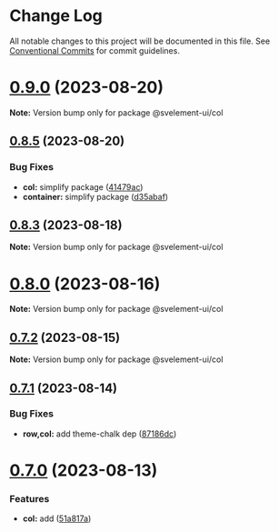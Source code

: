 # Change Log

All notable changes to this project will be documented in this file.
See [Conventional Commits](https://conventionalcommits.org) for commit guidelines.

# [0.9.0](https://github.com/koory1st/svelement-ui/compare/v0.8.5...v0.9.0) (2023-08-20)

**Note:** Version bump only for package @svelement-ui/col





## [0.8.5](https://github.com/koory1st/svelement-ui/compare/v0.8.4...v0.8.5) (2023-08-20)


### Bug Fixes

* **col:** simplify package ([41479ac](https://github.com/koory1st/svelement-ui/commit/41479ac6167a9bd785c511861d089941f22742b9))
* **container:** simplify package ([d35abaf](https://github.com/koory1st/svelement-ui/commit/d35abafb2b745490c6107cb9de7e6c6dc43b99c8))





## [0.8.3](https://github.com/koory1st/svelement-ui/compare/v0.8.2...v0.8.3) (2023-08-18)

**Note:** Version bump only for package @svelement-ui/col





# [0.8.0](https://github.com/koory1st/svelement-ui/compare/v0.7.2...v0.8.0) (2023-08-16)

**Note:** Version bump only for package @svelement-ui/col





## [0.7.2](https://github.com/koory1st/svelement-ui/compare/v0.7.1...v0.7.2) (2023-08-15)

**Note:** Version bump only for package @svelement-ui/col





## [0.7.1](https://github.com/koory1st/svelement-ui/compare/v0.7.0...v0.7.1) (2023-08-14)


### Bug Fixes

* **row,col:** add theme-chalk dep ([87186dc](https://github.com/koory1st/svelement-ui/commit/87186dcfa5bb1ab09e3eba8c3c28a8a1a76f412b))





# [0.7.0](https://github.com/koory1st/svelement-ui/compare/v0.6.1...v0.7.0) (2023-08-13)


### Features

* **col:** add ([51a817a](https://github.com/koory1st/svelement-ui/commit/51a817aed45b66f961f2ed07b3b42e534020bc4f))
